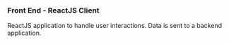 ### Front End - ReactJS Client

ReactJS application to handle user interactions. Data is sent to a backend application.
